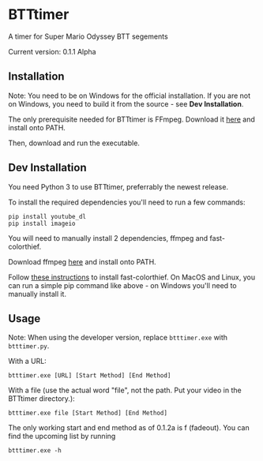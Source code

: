 # BTTtimer
A timer for Super Mario Odyssey BTT segements

Current version: 0.1.1 Alpha

## Installation
Note: You need to be on Windows for the official installation. If you are not on Windows, you need to build it from the source - see **Dev Installation**.

The only prerequisite needed for BTTtimer is FFmpeg. Download it [here](https://github.com/BtbN/FFmpeg-Builds/releases) and install onto PATH.

Then, download and run the executable. 

## Dev Installation
You need Python 3 to use BTTtimer, preferrably the newest release.

To install the required dependencies you'll need to run a few commands:
```
pip install youtube_dl
pip install imageio
```
You will need to manually install 2 dependencies, ffmpeg and fast-colorthief.

Download ffmpeg [here](https://github.com/BtbN/FFmpeg-Builds/releases) and install onto PATH.

Follow [these instructions](https://github.com/bedapisl/fast-colorthief) to install fast-colorthief. On MacOS and Linux, you can run a simple pip command like above - on Windows you'll need to manually install it.

## Usage
Note: When using the developer version, replace `btttimer.exe` with `btttimer.py`.

With a URL:
```
btttimer.exe [URL] [Start Method] [End Method]
```

With a file (use the actual word "file", not the path. Put your video in the BTTtimer directory.):
```
btttimer.exe file [Start Method] [End Method]
```

The only working start and end method as of 0.1.2a is f (fadeout). You can find the upcoming list by running
```
btttimer.exe -h
```
